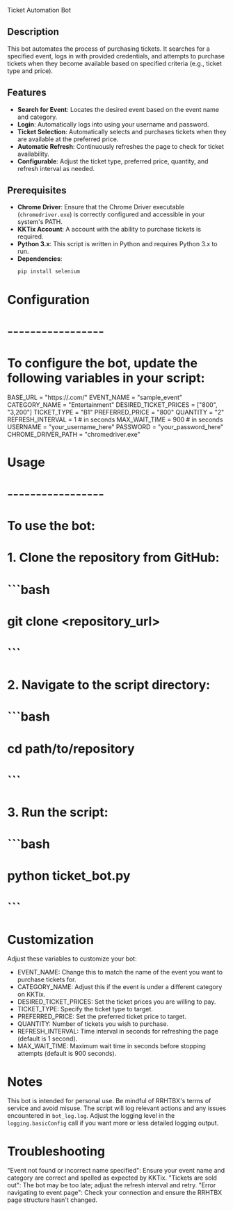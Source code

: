 Ticket Automation Bot

## Description
This bot automates the process of purchasing tickets. It searches for a specified event, logs in with provided credentials, and attempts to purchase tickets when they become available based on specified criteria (e.g., ticket type and price).

## Features
- **Search for Event**: Locates the desired event  based on the event name and category.
- **Login**: Automatically logs into  using your username and password.
- **Ticket Selection**: Automatically selects and purchases tickets when they are available at the preferred price.
- **Automatic Refresh**: Continuously refreshes the page to check for ticket availability.
- **Configurable**: Adjust the ticket type, preferred price, quantity, and refresh interval as needed.

## Prerequisites
- **Chrome Driver**: Ensure that the Chrome Driver executable (`chromedriver.exe`) is correctly configured and accessible in your system's PATH.
- **KKTix Account**: A  account with the ability to purchase tickets is required.
- **Python 3.x**: This script is written in Python and requires Python 3.x to run.
- **Dependencies**:
  ```bash
  pip install selenium

# Configuration
# -----------------
# To configure the bot, update the following variables in your script:

BASE_URL = "https://.com/"
EVENT_NAME = "sample_event"
CATEGORY_NAME = "Entertainment"
DESIRED_TICKET_PRICES = ["800", "3,200"]
TICKET_TYPE = "B1"
PREFERRED_PRICE = "800"
QUANTITY = "2"
REFRESH_INTERVAL = 1  # in seconds
MAX_WAIT_TIME = 900  # in seconds
USERNAME = "your_username_here"
PASSWORD = "your_password_here"
CHROME_DRIVER_PATH = "chromedriver.exe"

# Usage
# -----------------
# To use the bot:

# 1. Clone the repository from GitHub:
# ```bash
# git clone <repository_url>
# ```

# 2. Navigate to the script directory:
# ```bash
# cd path/to/repository
# ```

# 3. Run the script:
# ```bash
# python ticket_bot.py
# ```

# Customization
Adjust these variables to customize your bot:

- EVENT_NAME: Change this to match the name of the event you want to purchase tickets for.
- CATEGORY_NAME: Adjust this if the event is under a different category on KKTix.
- DESIRED_TICKET_PRICES: Set the ticket prices you are willing to pay.
- TICKET_TYPE: Specify the ticket type to target.
- PREFERRED_PRICE: Set the preferred ticket price to target.
- QUANTITY: Number of tickets you wish to purchase.
- REFRESH_INTERVAL: Time interval in seconds for refreshing the page (default is 1 second).
- MAX_WAIT_TIME: Maximum wait time in seconds before stopping attempts (default is 900 seconds).

# Notes
This bot is intended for personal use. Be mindful of RRHTBX's terms of service and avoid misuse.
The script will log relevant actions and any issues encountered in `bot_log.log`.
Adjust the logging level in the `logging.basicConfig` call if you want more or less detailed logging output.

# Troubleshooting

"Event not found or incorrect name specified": Ensure your event name and category are correct and spelled as expected by KKTix.
"Tickets are sold out": The bot may be too late; adjust the refresh interval and retry.
"Error navigating to event page": Check your connection and ensure the RRHTBX page structure hasn't changed.



